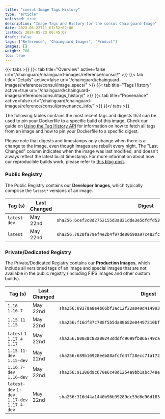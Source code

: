 ```yaml
---
title: "consul Image Tags History"
type: "article"
unlisted: true
description: "Image Tags and History for the consul Chainguard Image"
date: 2023-06-22T11:07:52+02:00
lastmod: 2024-05-23 00:45:07
draft: false
tags: ["Reference", "Chainguard Images", "Product"]
images: []
weight: 700
toc: true
---
```


{{< tabs >}}
{{< tab title="Overview" active=false url="/chainguard/chainguard-images/reference/consul/" >}}
{{< tab title="Details" active=false url="/chainguard/chainguard-images/reference/consul/image_specs/" >}}
{{< tab title="Tags History" active=true url="/chainguard/chainguard-images/reference/consul/tags_history/" >}}
{{< tab title="Provenance" active=false url="/chainguard/chainguard-images/reference/consul/provenance_info/" >}}
{{</ tabs >}}

The following tables contains the most recent tags and digests that can be used to pin your Dockerfile to a specific build of this image. Check our guide on [Using the Tag History API](/chainguard/chainguard-images/using-the-tag-history-api/) for information on how to fetch all tags from an image and how to pin your Dockerfile to a specific digest.

Please note that digests and timestamps only change when there is a change to the image, even though images are rebuilt every night. The "Last Changed" column indicates when the image was last modified, and doesn't always reflect the latest build timestamp. For more information about how our reproducible builds work, please refer to [this blog post](https://www.chainguard.dev/unchained/reproducing-chainguards-reproducible-image-builds).

### Public Registry
The Public Registry contains our **Developer Images**, which typically comprise the `latest*` versions of an image.

| Tag (s)       | Last Changed | Digest                                                                    |
|---------------|--------------|---------------------------------------------------------------------------|
|  `latest-dev` | May 22nd     | `sha256:6cef3c8d2752155d3a821dde3e5dfdfd5373652d81728d720049dfa926b33374` |
|  `latest`     | May 22nd     | `sha256:7020fa79ef4e2b4f97de00590a97c482fc4aed27f8e1b8fda3e2a39f5c114584` |


### Private/Dedicated Registry
The Private/Dedicated Registry contains our **Production Images**, which include all versioned tags of an image and special images that are not available in the public registry (including FIPS images and other custom builds).

| Tag (s)                                       | Last Changed | Digest                                                                    |
|-----------------------------------------------|--------------|---------------------------------------------------------------------------|
|  `1.16` `1.16.7`                              | May 22nd     | `sha256:09378a8e4b66bf3ac12f22a049d4149931a878125e4ee1b6e05c09ba1a148a4c` |
|  `1.15.11` `1.15`                             | May 22nd     | `sha256:f16df87c788f5b5da80682e04497210bf1be545d387845ecd1f9e69b3fed09b9` |
|  `latest` `1` `1.17.4` `1.17`                 | May 22nd     | `sha256:80038c83a00243dddfc9699fb866749ca94b94362a21d201eec02aa99b52a95c` |
|  `1.15.11-dev` `1.15-dev`                     | May 22nd     | `sha256:689b10928eeb88afcfd47f28ecc71a172d20a9ade356e9adb5d40f5625002de2` |
|  `1.16.7-dev` `1.16-dev`                      | May 22nd     | `sha256:91306d9c670e6c48d1254a9bb1abc748edce2e0b90b4e0753798a92c08eae89a` |
|  `latest-dev` `1-dev` `1.17-dev` `1.17.4-dev` | May 22nd     | `sha256:316d44a1440b96b99289dc59d6d96d183882a8fa6ed521dee51727d4d4fcbb5a` |

